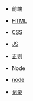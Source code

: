 * 前端
 * [HTML](前端/html/index.md)
 * [CSS](前端/css/index.md)
 * [JS](前端/js/index.md)
 * [正则](前端/正则/index.md)
* Node
 * [node](node/index.md)

* [记录](diary/index.md)